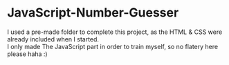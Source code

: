 # JavaScript-Number-Guesser

I used a pre-made folder to complete this project, as the HTML & CSS were already included when I started. <br>
I only made The JavaScript part in order to train myself, so no flatery here please haha :)
